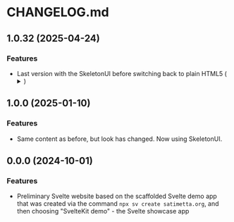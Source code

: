 # CHANGELOG.md

<a name="1.0.32"></a>

## 1.0.32 (2025-04-24)

### Features

- Last version with the SkeletonUI <Accordion> before switching back
  to plain HTML5 (<details>, <summary>)

<a name="1.0.0"></a>

## 1.0.0 (2025-01-10)

### Features

- Same content as before, but look has changed. Now using SkeletonUI.

<a name="0.0.0"></a>

## 0.0.0 (2024-10-01)

### Features

- Preliminary Svelte website based on the scaffolded Svelte demo app
  that was created via the command `npx sv create satimetta.org`, and
  then choosing "SvelteKit demo" - the Svelte showcase app
